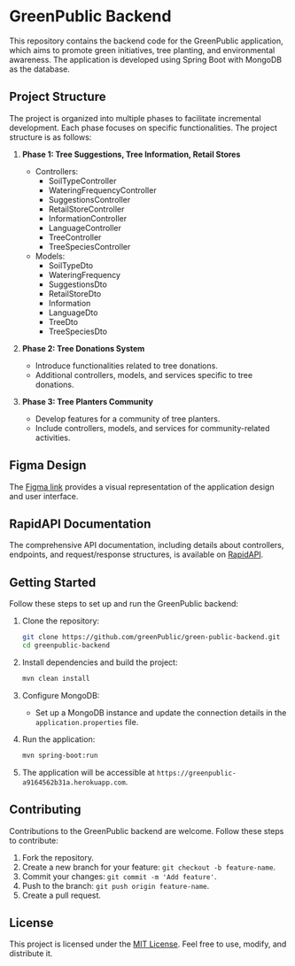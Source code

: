 # GreenPublic Backend

This repository contains the backend code for the GreenPublic application, which aims to promote green initiatives, tree planting, and environmental awareness. The application is developed using Spring Boot with MongoDB as the database.

## Project Structure

The project is organized into multiple phases to facilitate incremental development. Each phase focuses on specific functionalities. The project structure is as follows:

1. **Phase 1: Tree Suggestions, Tree Information, Retail Stores**
    - Controllers:
        - SoilTypeController
        - WateringFrequencyController
        - SuggestionsController
        - RetailStoreController
        - InformationController
        - LanguageController
        - TreeController
        - TreeSpeciesController
    - Models:
        - SoilTypeDto
        - WateringFrequency
        - SuggestionsDto
        - RetailStoreDto
        - Information
        - LanguageDto
        - TreeDto
        - TreeSpeciesDto

2. **Phase 2: Tree Donations System**
    - Introduce functionalities related to tree donations.
    - Additional controllers, models, and services specific to tree donations.

3. **Phase 3: Tree Planters Community**
    - Develop features for a community of tree planters.
    - Include controllers, models, and services for community-related activities.

## Figma Design

The [Figma link](https://www.figma.com/proto/IPD5F2CVZ9Qs6ssrorMrrx/Greenpublic---Main?page-id=2036%3A641&type=design&node-id=2036-1583&viewport=2013%2C757%2C0.53&t=zaEodd5sL9oModMk-1&scaling=scale-down&mode=design) provides a visual representation of the application design and user interface.

## RapidAPI Documentation

The comprehensive API documentation, including details about controllers, endpoints, and request/response structures, is available on [RapidAPI](https://rapidapi.com/greenpubliccommunity/api/green-public).

## Getting Started

Follow these steps to set up and run the GreenPublic backend:

1. Clone the repository:

    ```bash
    git clone https://github.com/greenPublic/green-public-backend.git
    cd greenpublic-backend
    ```

2. Install dependencies and build the project:

    ```bash
    mvn clean install
    ```

3. Configure MongoDB:

    - Set up a MongoDB instance and update the connection details in the `application.properties` file.

4. Run the application:

    ```bash
    mvn spring-boot:run
    ```

5. The application will be accessible at `https://greenpublic-a9164562b31a.herokuapp.com`.

## Contributing

Contributions to the GreenPublic backend are welcome. Follow these steps to contribute:

1. Fork the repository.
2. Create a new branch for your feature: `git checkout -b feature-name`.
3. Commit your changes: `git commit -m 'Add feature'`.
4. Push to the branch: `git push origin feature-name`.
5. Create a pull request.

## License

This project is licensed under the [MIT License](LICENSE). Feel free to use, modify, and distribute it.